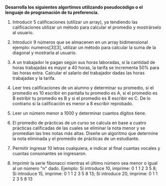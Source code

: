 **Desarrolla los siguientes algortimos utilizando pseudocódigo o el lenguaje de programación de tu preferencia.**

1. Introducir 5 calificaciones (utilizar un array), ya tendiendo las calificaciones utilizar un método para calcular el promedio y mostrárselo al usuario.

2. Introducir 9 números que se almacenen en un array bidimensional ejemplo: numeros[3][3], utilizar un método para calcular la suma de la diagonal y mostrarla al usuario. 

3. A un trabajador le pagan según sus horas laboradas, si la cantidad de horas trabajadas es mayor a 40 horas, la tarifa se incrementa 50% para las horas extra. Calcular el salario del trabajador dadas las horas trabajadas y la tarifa.

4. Leer tres calificaciones de un alumno y determinar su promedio, si el promedio es 10 escribir en pantalla tu promedio es A, si el promedio es B estribir tu promedio es B y si el promedio es 8 escribir es C. De lo contrario si la calificación es menor a 8 escribir reprobado.

5. Leer un número menor a 1000 y determinar cuantos dígitos tiene.

6. El promedio de prácticas de un curso se calcula en base a cuatro prácticas calificadas de las cuales se eliminar la nota menor y se promedian las tres notas más altas. Diseñe un algoritmo que determine la nota eliminada y el promedio de prácticas de un estudiante.

7. Permitir ingresar 10 letras cualquiera, e indicar al final cuantas vocales y cuantas consonantes se ingresaron.

8. Imprimir la serie fibonacci mientras el último número sea menor o igual al un número "n" dado. 
Ejemplo: Si introduce 10, imprime:  0 1 1 2 3 5 8; 
Si introduce 15, imprime: 0 1 1 2 3 5 8 13; 
Si introduce 20, imprime: 0 1 1 2 3 5 8 13
